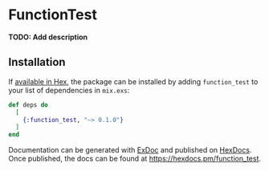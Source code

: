 # FunctionTest

**TODO: Add description**

## Installation

If [available in Hex](https://hex.pm/docs/publish), the package can be installed
by adding `function_test` to your list of dependencies in `mix.exs`:

```elixir
def deps do
  [
    {:function_test, "~> 0.1.0"}
  ]
end
```

Documentation can be generated with [ExDoc](https://github.com/elixir-lang/ex_doc)
and published on [HexDocs](https://hexdocs.pm). Once published, the docs can
be found at <https://hexdocs.pm/function_test>.

